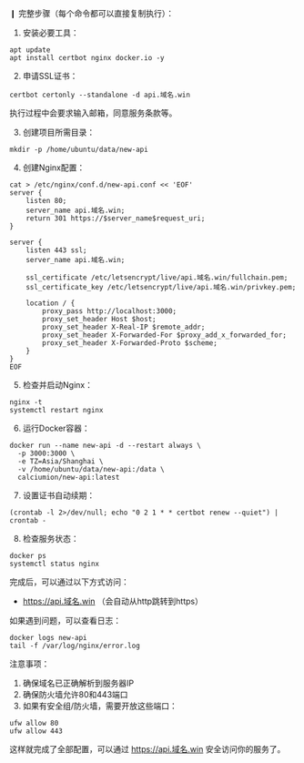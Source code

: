 ❙ 完整步骤（每个命令都可以直接复制执行）：

1. 安装必要工具：
```
apt update
apt install certbot nginx docker.io -y
```

2. 申请SSL证书：
```
certbot certonly --standalone -d api.域名.win
```
执行过程中会要求输入邮箱，同意服务条款等。

3. 创建项目所需目录：
```
mkdir -p /home/ubuntu/data/new-api
```

4. 创建Nginx配置：
```
cat > /etc/nginx/conf.d/new-api.conf << 'EOF'
server {
    listen 80;
    server_name api.域名.win;
    return 301 https://$server_name$request_uri;
}

server {
    listen 443 ssl;
    server_name api.域名.win;

    ssl_certificate /etc/letsencrypt/live/api.域名.win/fullchain.pem;
    ssl_certificate_key /etc/letsencrypt/live/api.域名.win/privkey.pem;

    location / {
        proxy_pass http://localhost:3000;
        proxy_set_header Host $host;
        proxy_set_header X-Real-IP $remote_addr;
        proxy_set_header X-Forwarded-For $proxy_add_x_forwarded_for;
        proxy_set_header X-Forwarded-Proto $scheme;
    }
}
EOF
```

5. 检查并启动Nginx：
```
nginx -t
systemctl restart nginx
```

6. 运行Docker容器：
```
docker run --name new-api -d --restart always \
  -p 3000:3000 \
  -e TZ=Asia/Shanghai \
  -v /home/ubuntu/data/new-api:/data \
  calciumion/new-api:latest
```

7. 设置证书自动续期：
```
(crontab -l 2>/dev/null; echo "0 2 1 * * certbot renew --quiet") | crontab -
```

8. 检查服务状态：
```
docker ps
systemctl status nginx
```

完成后，可以通过以下方式访问：
- https://api.域名.win （会自动从http跳转到https）

如果遇到问题，可以查看日志：
```
docker logs new-api
tail -f /var/log/nginx/error.log
```

注意事项：
1. 确保域名已正确解析到服务器IP
2. 确保防火墙允许80和443端口
3. 如果有安全组/防火墙，需要开放这些端口：
```
ufw allow 80
ufw allow 443
```

这样就完成了全部配置，可以通过 https://api.域名.win 安全访问你的服务了。
